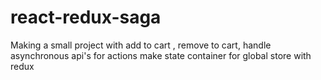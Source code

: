 # react-redux-saga
Making a small project with add to cart , remove to cart, handle asynchronous api's for actions make state container for global store with redux
